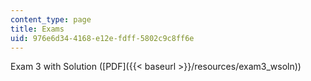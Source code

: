 ```yaml
---
content_type: page
title: Exams
uid: 976e6d34-4168-e12e-fdff-5802c9c8ff6e
---
```


Exam 3 with Solution ([PDF]({{< baseurl >}}/resources/exam3_wsoln))